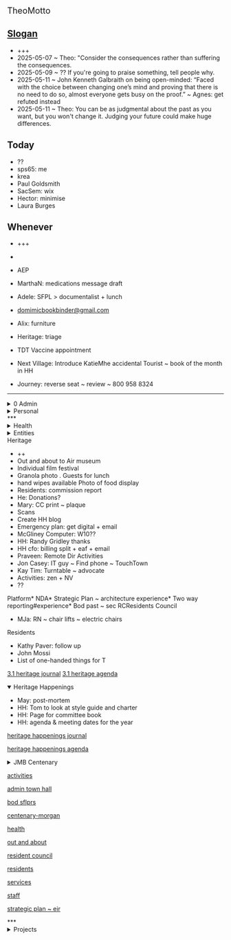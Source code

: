 <span style="font-size: 19.5px;">TheoMotto</span>
## [Slogan]()

* +++
* 2025-05-07 ~ Theo: "Consider the consequences rather than suffering the consequences.&nbsp;
* 2025-05-09 ~ ??&nbsp;If you're going to praise something, tell people why.&nbsp;
* 2025-05-11 ~ John Kenneth Galbraith on being open-minded: “Faced with the choice between changing one’s mind and proving that there is no need to do so, almost everyone gets busy on the proof.” ~ Agnes: get refuted instead
* 2025-05-11 ~ Theo:&nbsp;You can be as judgmental about the past as you want, but you won't change it.&nbsp;Judging your future could make huge differences.&nbsp;

## Today

* ??
* sps65: me
* krea
* Paul Goldsmith
* SacSem: wix
* Hector: minimise
* Laura Burges

## Whenever

* +++
* 

* AEP
* MarthaN: medications message draft
* Adele: SFPL &gt; documentalist + lunch
* [domimicbookbinder@gmail.com](https://mail.google.com/mail/?view=cm&amp;fs=1&amp;tf=1&amp;to=domimicbookbinder@gmail.com)
* Alix: furniture
* Heritage: triage
* TDT Vaccine appointment
* Next Village: Introduce KatieMhe accidental Tourist ~ book of the month in HH
* Journey: reverse seat ~ review ~ 800 958 8324

***

<!--

**Admin**

-->
<details>
<summary>0 Admin</summary>

* ?
* Boost: account number ~ cancel autopay
* Boost: target: 2675 Geary Blvd, San Francisco, CA 94118 ~ (415) 796-5280
* Job description: need a personal assistant
* DonnaB: vet Job Description
* Boost: cancel
* Josh
* Taxes
* Tiller
* File for admin tips
* Drivers License: expires 2028

## [0 Admin Journal]()

## [0 Admin Agenda ZZZ]()

[passport]()
[mia agenda]()
[0.1 will &amp; trust]()
[0.1 2024 taxes]()
</details>
<!-- *** -->
<details>
<!-- -->
<summary>Personal</summary>
<!-- -->

* ?
* Dog Tags
* shampoo ~&nbsp;
* Tom King book 2
* ACE: Agnes
* LL Bean ~ blanket
* Safeway:&nbsp;
* EyeBuyDirect: small s
* Jeans ~ jacket
* Closet step ladder

Waiting

* ++

## [0 Admin Personal Journal]()

[0.1-schedule-days-of-week]()
[0.1-schedule-daily]()
[0.1-notes]()
</details>
***

<!--

**Health**

-->
<details>
<summary>Health</summary>
## [1.0 Health Agenda]()

* ++
* Descibe PT need
* PPH: AI critique
* UCSF patient advocate
* Amanda: CVS + PT
* [https://www.ucsfhealth.org/services/case-management-and-social-work](https://www.ucsfhealth.org/services/case-management-and-social-work)
* UCSF: Dental appointment
* Jock rot ~ got it ~ trying lamasil
* Delta Dental: codes

[dentistry]()
[dermatology]()
[gastroenterology]()
[ophthalmology]()
[pph]()
[1.1 Health History]()
[1.1 Health Insurance]()
[1.1 Health Journal]()
[1.1 Health Providers]()
[1.1 Health Reference]()
</details>
<!--

**Simplicity**

-->
<details>

<summary>Simplicity</summary>
## [1.0 simplicity]()

* ++
* IA: storage photos
* Avery + Bancroft: documentalist
* Diana Greer: working together
* 

[nicole agenda]()
[1.1 archiving]()
[1.2 claudia]()

</details>
<!--

**ACE IT**

-->
<details open="">
<summary>ACE IT</summary>
## [2.0 ACE IT]()

* ++
* ICE: ms365
* Alix: shipper
* Alix: storage lady
* Alix: PLE
* Alix: volleyball
* Cynthia: Safe deposit box
* AC: Kathy birthday
* AC: Eames visit
* AC: Bolinas
* Buy more: share paper
* Netflix: ace-i

## [Alix]()

* ++

## [Cynthia]()

* ++

## [Eloise]()

* ++
* Eloise: GitHub account + Coop

</details>
<!--

**Family**

 -->
<details>

<summary>Family</summary>
## [2.1 Family]()

* ++
* Alix P
* Allison
* PLE: Ronan ~ calendar
* Alex, Peter
* Tania: concierge in Durham
* John Choate: Eloise + Corwin

</details>
<!--

**Peeps**

-->
<details>

* Paul Goldsmith
* John Choate: wall image ~ PGE no public ros ~ planter
* LD Kirshenbaum: late June ~ zarina
* Hector
* Olga:
* Jason Carman
* Ann Seymour
* Ronan ~ ple
* Mike Warner

<summary>Peeps</summary>
## [2.2 Peeps]()

</details>
***

<!--

**Entities**

-->
<details>
<summary>Entities</summary>
<!-- -->
## [3.0 entities]()

* ?
* SF heritage: donation ~&nbsp;[https://www.sfheritage.org/splendid-25/](https://www.sfheritage.org/splendid-25/)
* SacSem: nbr owner &lt;&lt; scree
* awesome: zelle?
* SacSem: wix
* Joel P
* Peer Wedvick
* Jack O: talk at H + Guestroom?
* Peter Otis + Bob Hall:
* George Smart: woody
* Leah WSD
* NV: use for volunteers
* NV: Margaret Jacobs
* NV: Le'mere
* NV: Laura Burges

<!-- -->
[awesome]()
<!-- -->
[next village]()
<!-- -->
[sacsem]()
<!-- -->
[sensay]()
<!-- -->
[sps]()
<!-- -->
[tgd]()
<!-- -->
</details>
<!--

**Heritage**

-->
<details>
<!-- -->
<summary>Heritage</summary>

* ++
* Out and about to Air museum&nbsp;
* Individual film festival
* Granola photo . Guests for lunch
* hand wipes available Photo of food display&nbsp;
* Residents: commission report
* He: Donations?
* Mary: CC print ~ plaque
* Scans
* Create HH blog
* Emergency plan: get digital + email
* McGliney Computer: W10??
* HH: Randy Gridley thanks
* HH cfo: billing split + eaf + email
* Praveen: Remote Dir Activities
* Jon Casey: IT guy ~ Find phone ~ TouchTown
* Kay Tim: Turntable ~ advocate
* Activities: zen + NV
* ??

Platform* NDA* Strategic Plan ~ architecture experience* Two way reporting#experience* Bod past ~ sec RCResidents Council

* MJa: RN ~ chair lifts ~ electric chairs

Residents

* Kathy Paver: follow up
* John Mossi
* List of one-handed things for T

[3.1 heritage journal]()
[3.1 heritage agenda]()

<details open="">
<!-- -->
<summary>Heritage Happenings</summary>

* May: post-mortem
* HH: Tom to look at style guide and charter
* HH: Page for committee book
* HH: agenda &amp; meeting dates for the year

[heritage happenings journal]()

[heritage happenings agenda]()
</details>
<!-- 
**Heritage Centenary**
-->
<details>
<!-- -->
<summary>JMB Centenary</summary>

* Al Sterling: rose notches
* Mary: Fountain
* Three women dressed as flappers
* Karen McNeil
* Woody?
* rsvp: invite

[centenary morgan journal]()

[centenary-morgan ]()
***

</details>

[activities]()

[admin town hall]()

[bod sflprs]()

[centenary-morgan ]()

[health]()

[out and about]()

[resident council]()

[residents]()

[services]()

[staff]()

[strategic plan ~ eir]()

</details>
<!-- -->
***

<!--

**Projects**

-->
<details>
<summary>Projects</summary>
## [4.0 projects agenda]()

* +++

## [4.1 organizations]()

* Tess: kiosk software
* Corridor Display: Mohaned
* Audiometer settings
* Single tap audio notes

## [repos]()

* ++

## [4.2 software]()

* ++

## [4.3 hardware]()

* ++

## [4.4 qdata apps journal]()

* ++

***

## [Reminders]()

</details>